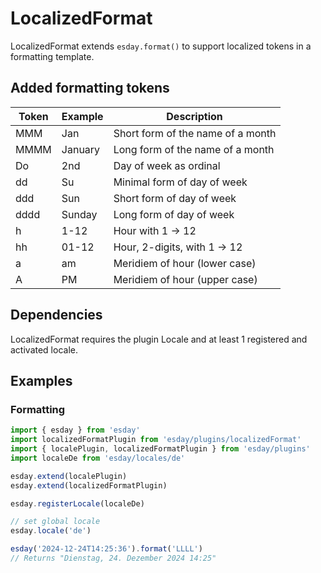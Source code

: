 # LocalizedFormat

LocalizedFormat extends `esday.format()` to support localized tokens in a formatting template.

## Added formatting tokens
| **Token** | **Example**   | **Description**                    |
| --------- | --------------| ---------------------------------- |
| MMM       | Jan           | Short form of the name of a month  |
| MMMM      | January       | Long form of the name of a month   |
| Do        | 2nd           | Day of week as ordinal             |
| dd        | Su            | Minimal form of day of week        |
| ddd       | Sun           | Short form of day of week          |
| dddd      | Sunday        | Long form of day of week           |
| h         | 1-12          | Hour with 1 -> 12                  |
| hh        | 01-12         | Hour, 2-digits, with 1 -> 12       |
| a         | am            | Meridiem of hour (lower case)      |
| A         | PM            | Meridiem of hour (upper case)      |

## Dependencies
LocalizedFormat requires the plugin Locale and at least 1 registered and activated locale.

## Examples
### Formatting
```typescript
import { esday } from 'esday'
import localizedFormatPlugin from 'esday/plugins/localizedFormat'
import { localePlugin, localizedFormatPlugin } from 'esday/plugins'
import localeDe from 'esday/locales/de'

esday.extend(localePlugin)
esday.extend(localizedFormatPlugin)

esday.registerLocale(localeDe)

// set global locale
esday.locale('de')

esday('2024-12-24T14:25:36').format('LLLL')
// Returns "Dienstag, 24. Dezember 2024 14:25"
```
